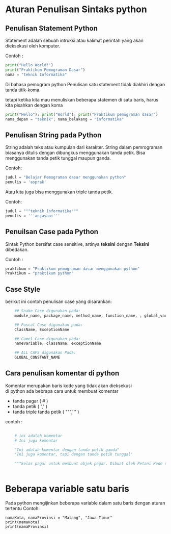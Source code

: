 # Aturan Penulisan Sintaks python

## Penulisan Statement Python

Statement adalah sebuah intruksi atau kalimat perintah yang akan dieksekusi oleh komputer.

Contoh : 

```python
print("Hello World!")
print("Praktikum Pemograman Dasar")
nama = "teknik Informatika"
```

Di bahasa pemogram python Penulisan satu statement tidak diakhiri dengan tanda titik-koma.

tetapi ketika kita mau menuliskan beberapa statemen di satu baris, harus kita pisahkan dengan koma

```python
print("Hello"); print("World"); print("Praktikum pemograman dasar")
nama_depan = "teknik"; nama_belakang = "informatika"
```

## Penulisan String pada Python

String adalah teks atau kumpulan dari karakter.
String dalam pemrograman biasanya ditulis dengan dibungkus menggunakan tanda petik.
Bisa menggunakan tanda petik tunggal maupun ganda.

Contoh:

```python
judul = "Belajar Pemograman dasar menggunakan python"
penulis = 'asprak'
```
Atau kita juga bisa menggunakan triple tanda petik.

Contoh:
```python
judul = """teknik Informatika"""
penulis = '''anjayani'''
```

## Penuilsan Case pada Python

Sintak Python bersifat case sensitive, artinya **teksini** dengan **TeksIni** dibedakan.

Contoh : 

```python
praktikum = "Praktikum pemograman dasar menggunakan python"
Praktikum = "praktikum python"
```

## Case Style

 berikut ini contoh penulisan case yang disarankan: 

```python
    ## Snake Case digunakan pada:
    module_name, package_name, method_name, function_name, , global_var_name, instance_var_name, function_parameter_name, local_var_name.

    ## Pascal Case digunakan pada:
    ClassName, ExceptionName

    ## Camel Case digunakan pada:
    nameVariable, className, exceptionName

    ## ALL CAPS digunakan Pada:
    GLOBAL_CONSTANT_NAME
```

## Cara penulisan komentar di python

Komentar merupakan baris kode yang tidak akan dieksekusi \
di python ada bebrapa cara untuk membuat komentar 

- tanda pagar ( # )
- tanda petik ( ",' )
- tanda triple tanda petik ( """,''' )

contoh : 

```python
    
    # ini adalah komentar
    # Ini juga komentar

    "Ini adalah komentar dengan tanda petik ganda"
    'Ini juga komentar, tapi dengan tanda petik tunggal'

    """kelas pagar untuk membuat objek pagar. Dibuat oleh Petani Kode sebagai contoh saja."""
    
```

# Beberapa variable satu baris
Pada python mengijinkan beberapa variable dalam satu baris dengan aturan tertentu
Contoh:

```
namaKota, namaProvinsi = "Malang", "Jawa Timur"
print(namaKota)
print(namaProvinsi)
```
